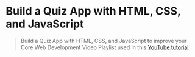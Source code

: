 # Build a Quiz App with HTML, CSS, and JavaScript
> Build a Quiz App with HTML, CSS, and JavaScript to improve your Core Web Development
> Video Playlist used in this [YouTube tutorial](https://www.youtube.com/playlist?list=PLB6wlEeCDJ5Yyh6P2N6Q_9JijB6v4UejF)


